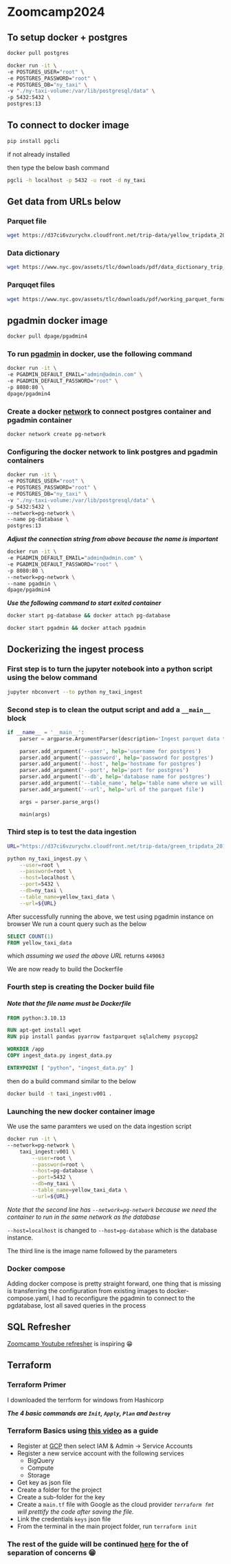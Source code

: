 # Zoomcamp2024

## To setup docker + postgres

```bash
docker pull postgres
```

```bash
docker run -it \
-e POSTGRES_USER="root" \
-e POSTGRES_PASSWORD="root" \
-e POSTGRES_DB="ny_taxi" \
-v "./ny-taxi-volume:/var/lib/postgresql/data" \
-p 5432:5432 \
postgres:13
```

## To connect to docker image

```python
pip install pgcli
```

if not already installed

then type the below bash command

```bash
pgcli -h localhost -p 5432 -u root -d ny_taxi
```

## Get data from URLs below

### Parquet file

```bash
wget https://d37ci6vzurychx.cloudfront.net/trip-data/yellow_tripdata_2021-01.parquet
```

### Data dictionary

```bash
wget https://www.nyc.gov/assets/tlc/downloads/pdf/data_dictionary_trip_records_yellow.pdf
```

### Parquqet files

```bash
wget https://www.nyc.gov/assets/tlc/downloads/pdf/working_parquet_format.pdf
```

## pgadmin docker image

```bash
docker pull dpage/pgadmin4
```

### To run [pgadmin](https://hub.docker.com/r/dpage/pgadmin4/) in docker, use the following command

```bash
docker run -it \
-e PGADMIN_DEFAULT_EMAIL="admin@admin.com" \
-e PGADMIN_DEFAULT_PASSWORD="root" \
-p 8080:80 \
dpage/pgadmin4
```

### Create a docker [network](https://docs.docker.com/engine/reference/commandline/network_create/) to connect postgres container and pgadmin container

```bash
docker network create pg-network
```

### Configuring the docker network to link postgres and pgadmin containers

```bash
docker run -it \
-e POSTGRES_USER="root" \
-e POSTGRES_PASSWORD="root" \
-e POSTGRES_DB="ny_taxi" \
-v "./ny-taxi-volume:/var/lib/postgresql/data" \
-p 5432:5432 \
--network=pg-network \
--name pg-database \
postgres:13
```

***Adjust the connection string from above because the name is important***

```bash
docker run -it \
-e PGADMIN_DEFAULT_EMAIL="admin@admin.com" \
-e PGADMIN_DEFAULT_PASSWORD="root" \
-p 8080:80 \
--network=pg-network \
--name pgadmin \
dpage/pgadmin4
```

***Use the following command to start exited container***

```bash
docker start pg-database && docker attach pg-database
```

```bash
docker start pgadmin && docker attach pgadmin
```

## Dockerizing the ingest process

### First step is to turn the jupyter notebook into a python script using the below command

```bash
jupyter nbconvert --to python ny_taxi_ingest
```

### Second step is to clean the output script and add a `__main__` block

```python
if __name__ = '__main__':
    parser = argparse.ArgumentParser(description='Ingest parquet data to Postgres')

    parser.add_argument('--user', help='username for postgres')
    parser.add_argument('--password', help='password for postgres')
    parser.add_argument('--host', help='hostname for postgres')
    parser.add_argument('--port', help='port for postgres')
    parser.add_argument('--db', help='database name for postgres')
    parser.add_argument('--table_name', help='table name where we will write the result to')
    parser.add_argument('--url', help='url of the parquet file')

    args = parser.parse_args()

    main(args)
```

### Third step is to test the data ingestion

```bash
URL="https://d37ci6vzurychx.cloudfront.net/trip-data/green_tripdata_2019-09.parquet"
```

```bash
python ny_taxi_ingest.py \
    --user=root \
    --password=root \
    --host=localhost \
    --port=5432 \
    --db=ny_taxi \
    --table_name=yellow_taxi_data \
    --url=${URL}
```

After successfully running the above, we test using pgadmin instance on browser
We run a count query such as the below

```sql
SELECT COUNT(1)
FROM yellow_taxi_data
```

which *assuming we used the above URL* returns ```449063```

We are now ready to build the Dockerfile

### Fourth step is creating the Docker build file

#### *Note that the file name must be Dockerfile*

```Dockerfile
FROM python:3.10.13

RUN apt-get install wget
RUN pip install pandas pyarrow fastparquet sqlalchemy psycopg2

WORKDIR /app
COPY ingest_data.py ingest_data.py

ENTRYPOINT [ "python", "ingest_data.py" ]
```

then do a build command similar to the below

```bash
docker build -t taxi_ingest:v001 .
```

### Launching the new docker container image

We use the same paramters we used on the data ingestion script

```bash
docker run -it \
--network=pg-network \
    taxi_ingest:v001 \
        --user=root \
        --password=root \
        --host=pg-database \
        --port=5432 \
        --db=ny_taxi \
        --table_name=yellow_taxi_data \
        --url=${URL}
```

*Note that the second line has ```--network=pg-network``` because we need the container to run in the same network as the database*

```--host=localhost``` is changed to ```--host=pg-database``` which is the database instance.

The third line is the image name followed by the parameters

### Docker compose

Adding docker compose is pretty straight forward, one thing that is missing is transferring the configuration from existing images
to docker-compose.yaml, I had to reconfigure the pgadmin to connect to the pgdatabase, lost all saved queries in the process

## SQL Refresher

[Zoomcamp Youtube refresher](https://www.youtube.com/watch?v=QEcps_iskgg&list=PL3MmuxUbc_hJed7dXYoJw8DoCuVHhGEQb&index=10) is inspiring 😁

## Terraform

### Terraform Primer

I downloaded the terrform for windows from Hashicorp

***The 4 basic commands are ```Init```, ```Apply```, ```Plan``` and ```Destroy```***

### Terraform Basics using [this video](https://www.youtube.com/watch?v=s2bOYDCKl_M&list=PL3MmuxUbc_hJed7dXYoJw8DoCuVHhGEQb&index=11&pp=iAQB) as a guide

- Register at [GCP](https://console.cloud.google.com) then select IAM & Admin -> Service Accounts
- Register a new service account with the following services
  - BigQuery
  - Compute
  - Storage
- Get key as json file
- Create a folder for the project
- Create a sub-folder for the key
- Create a ```main.tf``` file with Google as the cloud provider *```terraform fmt``` will prettify the code after saving the file.*
- Link the credentials `keys` json file
- From the terminal in the main project folder, run ```terraform init```

### The rest of the guide will be continued [here](./gcp.md) for the of separation of concerns 😁

